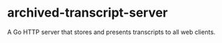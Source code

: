 # archived-transcript-server
A Go HTTP server that stores and presents transcripts to all web clients.
